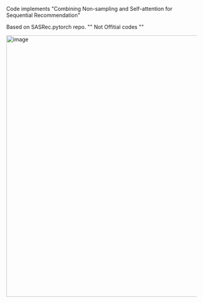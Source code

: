 Code implements 
"Combining Non-sampling and Self-attention for Sequential Recommendation"

Based on SASRec.pytorch repo.
"" Not Offitial codes ""

<img width="690" alt="image" src="https://github.com/user-attachments/assets/56977128-3b42-4209-ac3f-d10c16c83c40" />




